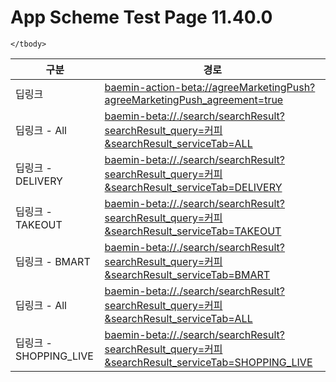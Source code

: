 # App Scheme Test Page 11.40.0

<html>
  <head></head>
  <body>
    <table class="table table-striped">
    <thead>
    <tr>
        <th scope="col">구분</th>
        <th scope="col">경로</th>
    </tr>
    </thead>
    <tbody>
    <tr>
        <td>
            딥링크
        </td>
        <td>
            <a class="baeminScheme" href="baemin-action-beta://agreeMarketingPush?agreeMarketingPush_agreement=true">
              baemin-action-beta://agreeMarketingPush?agreeMarketingPush_agreement=true
          </a>
        </td>
    </tr>
    <tr>
        <td>
            딥링크 - All
        </td>
        <td>
            <a class="baeminScheme" href="baemin-beta://./search/searchResult?searchResult_query=커피&searchResult_serviceTab=ALL">
              baemin-beta://./search/searchResult?searchResult_query=커피&searchResult_serviceTab=ALL
          </a>
        </td>
    </tr>
    <tr>
        <td>
            딥링크 - DELIVERY
        </td>
        <td>
            <a class="baeminScheme" href="baemin-beta://./search/searchResult?searchResult_query=커피&searchResult_serviceTab=DELIVERY">
              baemin-beta://./search/searchResult?searchResult_query=커피&searchResult_serviceTab=DELIVERY
          </a>
        </td>
    </tr>
    <tr>
        <td>
            딥링크 - TAKEOUT
        </td>
        <td>
            <a class="baeminScheme" href="baemin-beta://./search/searchResult?searchResult_query=커피&searchResult_serviceTab=TAKEOUT">
              baemin-beta://./search/searchResult?searchResult_query=커피&searchResult_serviceTab=TAKEOUT
          </a>
        </td>
    </tr>
    <tr>
        <td>
            딥링크 - BMART
        </td>
        <td>
            <a class="baeminScheme" href="baemin-beta://./search/searchResult?searchResult_query=커피&searchResult_serviceTab=BMART">
              baemin-beta://./search/searchResult?searchResult_query=커피&searchResult_serviceTab=BMART
          </a>
        </td>
    </tr>
    <tr>
        <td>
            딥링크 - All
        </td>
        <td>
            <a class="baeminScheme" href="baemin-beta://./search/searchResult?searchResult_query=커피&searchResult_serviceTab=ALL">
              baemin-beta://./search/searchResult?searchResult_query=커피&searchResult_serviceTab=ALL
          </a>
        </td>
    </tr>
    <tr>
        <td>
            딥링크 - SHOPPING_LIVE
        </td>
        <td>
            <a class="baeminScheme" href="baemin-beta://./search/searchResult?searchResult_query=커피&searchResult_serviceTab=SHOPPING_LIVE">
              baemin-beta://./search/searchResult?searchResult_query=커피&searchResult_serviceTab=SHOPPING_LIVE
          </a>
        </td>
    </tr>

    </tbody>
